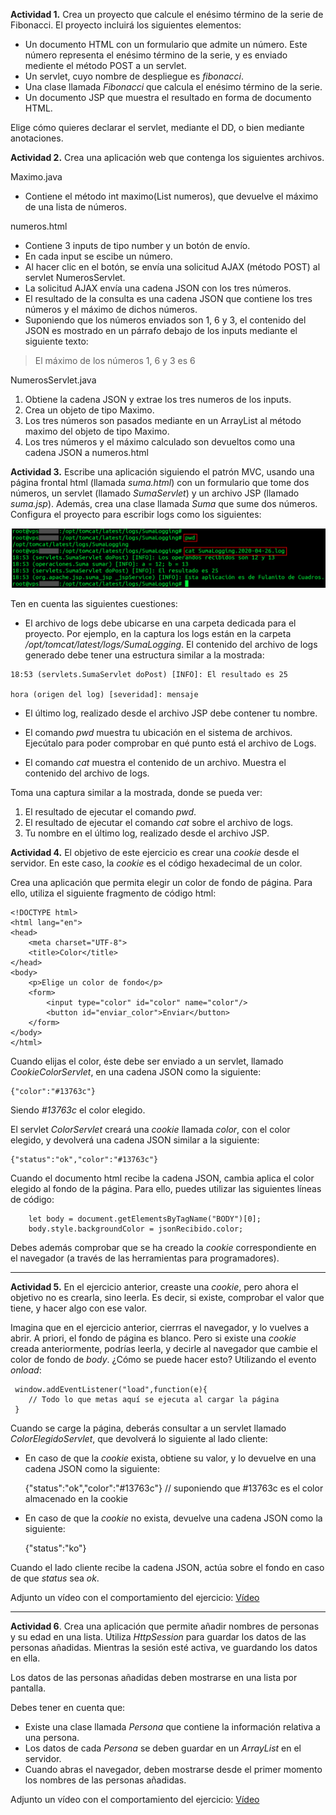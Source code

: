 **Actividad 1.** Crea un proyecto que calcule el enésimo término de la serie de Fibonacci. El proyecto incluirá los siguientes elementos:
- Un documento HTML con un formulario que admite un número. Este número representa el enésimo término de la serie, y es enviado mediente el método POST a un servlet.
- Un servlet, cuyo nombre de despliegue es *fibonacci*. 
- Una clase llamada *Fibonacci* que calcula el enésimo término de la serie.
- Un documento JSP que muestra el resultado en forma de documento HTML.

Elige cómo quieres declarar el servlet, mediante el DD, o bien mediante anotaciones.


**Actividad 2.** Crea una aplicación web que contenga los siguientes archivos.

Maximo.java

- Contiene el método int maximo(List<Integer> numeros), que devuelve el máximo de una lista de números.
      
numeros.html

- Contiene 3 inputs de tipo number y un botón de envío. 
- En cada input se escibe un número.
- Al hacer clic en el botón, se envía una solicitud AJAX (método POST) al servlet NumerosServlet.
- La solicitud AJAX envía una cadena JSON con los tres números.
- El resultado de la consulta es una cadena JSON que contiene los tres números y el máximo de dichos números.
- Suponiendo que los números enviados son 1, 6 y 3, el contenido del JSON es mostrado en un párrafo debajo de los inputs mediante el siguiente texto:

> El máximo de los números 1, 6 y 3 es 6
      
NumerosServlet.java

1. Obtiene la cadena JSON y extrae los tres numeros de los inputs. 
2. Crea un objeto de tipo Maximo.
3. Los tres números son pasados mediante en un ArrayList al método maximo del objeto de tipo Maximo.
4. Los tres números y el máximo calculado son devueltos como una cadena JSON a numeros.html

**Actividad 3.** Escribe una aplicación siguiendo el patrón MVC, usando una página frontal html (llamada *suma.html*) con un formulario que tome dos números, un servlet (llamado *SumaServlet*) y un archivo JSP (llamado *suma.jsp*). Además, crea una clase llamada *Suma* que sume dos números. Configura el proyecto para escribir logs como los siguientes:

![actividad](recursos/log2.png)

Ten en cuenta las siguientes cuestiones:

- El archivo de logs debe ubicarse en una carpeta dedicada para el proyecto. Por ejemplo, en la captura los logs están en la carpeta */opt/tomcat/latest/logs/SumaLogging*. El contenido del archivo de logs generado debe tener una estructura similar a la mostrada:

```
18:53 (servlets.SumaServlet doPost) [INFO]: El resultado es 25

hora (origen del log) [severidad]: mensaje
```

- El último log, realizado desde el archivo JSP debe contener tu nombre.

- El comando *pwd* muestra tu ubicación en el sistema de archivos. Ejecútalo para poder comprobar en qué punto está el archivo de Logs.

- El comando *cat* muestra el contenido de un archivo. Muestra el contenido del archivo de logs.

Toma una captura similar a la mostrada, donde se pueda ver:

1. El resultado de ejecutar el comando *pwd*.
2. El resultado de ejecutar el comando *cat* sobre el archivo de logs.
3. Tu nombre en el último log, realizado desde el archivo JSP.

**Actividad 4.** El objetivo de este ejercicio es crear una *cookie* desde el servidor. En este caso, la *cookie* es el código hexadecimal de un color.

Crea una aplicación que permita elegir un color de fondo de página. Para ello, utiliza el siguiente fragmento de código html:

```
<!DOCTYPE html>
<html lang="en">
<head>
    <meta charset="UTF-8">
    <title>Color</title>
</head>
<body>
    <p>Elige un color de fondo</p>
    <form>
        <input type="color" id="color" name="color"/>
        <button id="enviar_color">Enviar</button>
    </form>
</body>
</html>
```
Cuando elijas el color, éste debe ser enviado a un servlet, llamado *CookieColorServlet*, en una cadena JSON como la siguiente:

    {"color":"#13763c"}

Siendo *#13763c* el color elegido.

El servlet *ColorServlet* creará una *cookie* llamada *color*, con el color elegido, y devolverá una cadena JSON similar a la siguiente:

    {"status":"ok","color":"#13763c"}

Cuando el documento html recibe la cadena JSON, cambia aplica el color elegido al fondo de la página. Para ello, puedes utilizar las siguientes líneas de código:

```
    let body = document.getElementsByTagName("BODY")[0];
    body.style.backgroundColor = jsonRecibido.color;
```

Debes además comprobar que se ha creado la *cookie* correspondiente en el navegador (a través de las herramientas para programadores).

-------------------------------------
**Actividad 5.** En el ejercicio anterior, creaste una *cookie*, pero ahora el objetivo no es crearla, sino leerla. Es decir, si existe, comprobar el valor que tiene, y hacer algo con ese valor.

Imagina que en el ejercicio anterior, cierrras el navegador, y lo vuelves a abrir. A priori, el fondo de página es blanco. Pero si existe una *cookie* creada anteriormente, podrías leerla, y decirle al navegador que cambie el color de fondo de *body*. ¿Cómo se puede hacer esto? Utilizando el evento *onload*:

```
 window.addEventListener("load",function(e){
    // Todo lo que metas aquí se ejecuta al cargar la página
 }
```
Cuando se carge la página, deberás consultar a un servlet llamado *ColorElegidoServlet*, que devolverá lo siguiente al lado cliente:

- En caso de que la *cookie* exista, obtiene su valor, y lo devuelve en una cadena JSON como la siguiente:

    {"status":"ok","color":"#13763c"} // suponiendo que #13763c es el color almacenado en la cookie

- En caso de que la *cookie* no exista, devuelve una cadena JSON como la siguiente:

    {"status":"ko"}

Cuando el lado cliente recibe la cadena JSON, actúa sobre el fondo en caso de que *status* sea *ok*.

Adjunto un vídeo con el comportamiento del ejercicio: [Vídeo](recursos/act2_cookies.mp4)

---------------------------------------------------

**Actividad 6**. Crea una aplicación que permite añadir nombres de personas y su edad en una lista. Utiliza *HttpSession* para guardar los datos de las personas añadidas. Mientras la sesión esté activa, ve guardando los datos en ella. 

Los datos de las personas añadidas deben mostrarse en una lista por pantalla. 

Debes tener en cuenta que:
- Existe una clase llamada *Persona* que contiene la información relativa a una persona.
- Los datos de cada *Persona* se deben guardar en un *ArrayList* en el servidor.
- Cuando abras el navegador, deben mostrarse desde el primer momento los nombres de las personas añadidas.

Adjunto un vídeo con el comportamiento del ejercicio: [Vídeo](recursos/act3_sesiones.mp4)